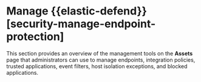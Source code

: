 # Manage {{elastic-defend}} [security-manage-endpoint-protection]

This section provides an overview of the management tools on the **Assets** page that administrators can use to manage endpoints, integration policies, trusted applications, event filters, host isolation exceptions, and blocked applications.
